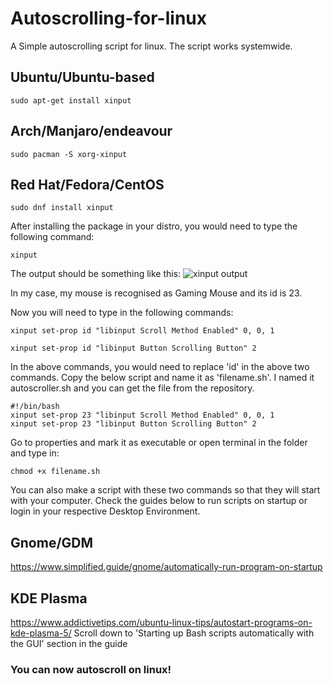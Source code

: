 # Autoscrolling-for-linux

A Simple autoscrolling script for linux. The script works systemwide.

## Ubuntu/Ubuntu-based
```
sudo apt-get install xinput
```

## Arch/Manjaro/endeavour
```
sudo pacman -S xorg-xinput
```

## Red Hat/Fedora/CentOS
```
sudo dnf install xinput 
```

After installing the package in your distro, you would need to type the following command:
```
xinput
```

The output should be something like this:
![xinput output](https://raw.githubusercontent.com/Dileep1714/Autoscrolling-for-linux/main/Xinput%20output.jpg)

In my case, my mouse is recognised as Gaming Mouse and its id is 23.

Now you will need to type in the following commands:
```
xinput set-prop id "libinput Scroll Method Enabled" 0, 0, 1
```
```
xinput set-prop id "libinput Button Scrolling Button" 2
```

In the above commands, you would need to replace 'id' in the above two commands.
Copy the below script and name it as 'filename.sh'. I named it autoscroller.sh and you can get the file from the repository.
```
#!/bin/bash
xinput set-prop 23 "libinput Scroll Method Enabled" 0, 0, 1
xinput set-prop 23 "libinput Button Scrolling Button" 2
```
Go to properties and mark it as executable or open terminal in the folder and type in:
```
chmod +x filename.sh
```

You can also make a script with these two commands so that they will start with your computer. Check the guides below to run scripts on startup or login in your respective Desktop Environment.


## Gnome/GDM
https://www.simplified.guide/gnome/automatically-run-program-on-startup

## KDE Plasma
https://www.addictivetips.com/ubuntu-linux-tips/autostart-programs-on-kde-plasma-5/
Scroll down to 'Starting up Bash scripts automatically with the GUI' section in the guide

### You can now autoscroll on linux!

